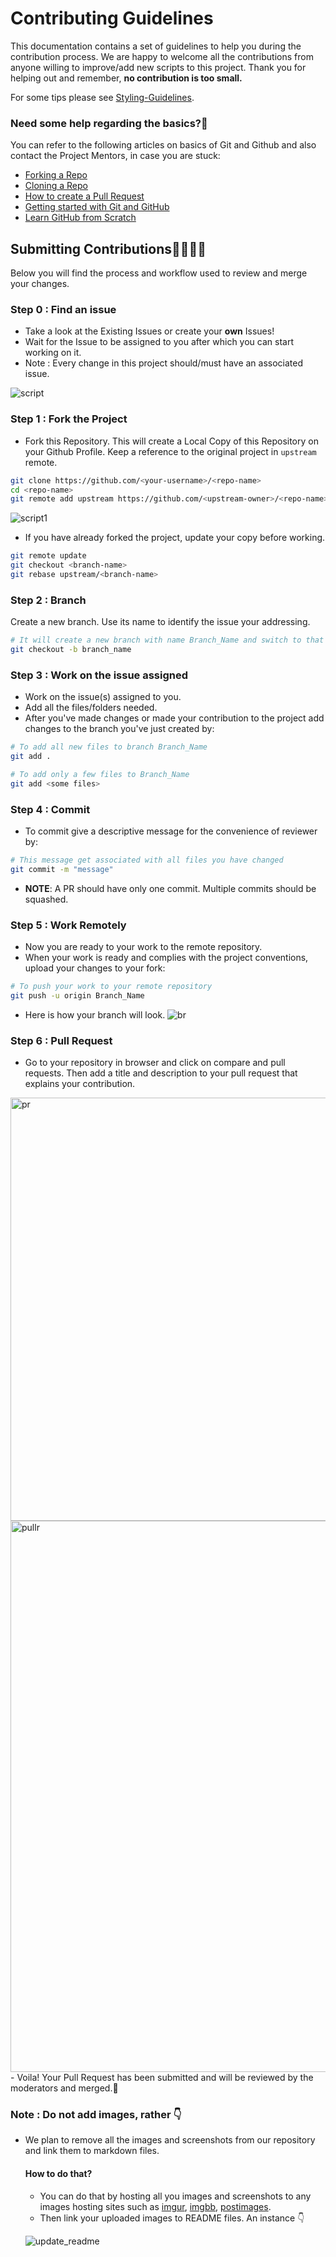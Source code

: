 # Contributing Guidelines

This documentation contains a set of guidelines to help you during the contribution process.
We are happy to welcome all the contributions from anyone willing to improve/add new scripts to this project.
Thank you for helping out and remember, **no contribution is too small.**

For some tips please see [Styling-Guidelines](.github/STYLE_GUIDELINES.md).

### Need some help regarding the basics?🤔

You can refer to the following articles on basics of Git and Github and also contact the Project Mentors,
in case you are stuck:

- [Forking a Repo](https://help.github.com/en/github/getting-started-with-github/fork-a-repo)
- [Cloning a Repo](https://help.github.com/en/desktop/contributing-to-projects/creating-an-issue-or-pull-request)
- [How to create a Pull Request](https://opensource.com/article/19/7/create-pull-request-github)
- [Getting started with Git and GitHub](https://towardsdatascience.com/getting-started-with-git-and-github-6fcd0f2d4ac6)
- [Learn GitHub from Scratch](https://lab.github.com/githubtraining/introduction-to-github)

## Submitting Contributions👩‍💻👨‍💻

Below you will find the process and workflow used to review and merge your changes.

### Step 0 : Find an issue

- Take a look at the Existing Issues or create your **own** Issues!
- Wait for the Issue to be assigned to you after which you can start working on it.
- Note : Every change in this project should/must have an associated issue.

![script](https://user-images.githubusercontent.com/44089458/86088644-5d4e7280-bac4-11ea-951d-18965e11877b.jpg)

### Step 1 : Fork the Project

- Fork this Repository. This will create a Local Copy of this Repository on your Github Profile.
Keep a reference to the original project in `upstream` remote.  

```bash
git clone https://github.com/<your-username>/<repo-name>  
cd <repo-name>  
git remote add upstream https://github.com/<upstream-owner>/<repo-name>  
```  

![script1](https://user-images.githubusercontent.com/44089458/86088965-ebc2f400-bac4-11ea-80d3-80d5e52e4353.jpg)  

- If you have already forked the project, update your copy before working.

```bash
git remote update
git checkout <branch-name>
git rebase upstream/<branch-name>
```  

### Step 2 : Branch

Create a new branch. Use its name to identify the issue your addressing.

```bash
# It will create a new branch with name Branch_Name and switch to that branch 
git checkout -b branch_name
```

### Step 3 : Work on the issue assigned

- Work on the issue(s) assigned to you.
- Add all the files/folders needed.
- After you've made changes or made your contribution to the project add changes to the branch you've just created by:

```bash  
# To add all new files to branch Branch_Name  
git add .  

# To add only a few files to Branch_Name
git add <some files>
```

### Step 4 : Commit

- To commit give a descriptive message for the convenience of reviewer by:

```bash
# This message get associated with all files you have changed  
git commit -m "message"  
```

- **NOTE**: A PR should have only one commit. Multiple commits should be squashed.

### Step 5 : Work Remotely

- Now you are ready to your work to the remote repository.
- When your work is ready and complies with the project conventions, upload your changes to your fork:

```bash  
# To push your work to your remote repository
git push -u origin Branch_Name
```

- Here is how your branch will look.
![br](https://user-images.githubusercontent.com/44089458/86090718-3d20b280-bac8-11ea-971d-15be55cfe259.jpg) 

### Step 6 : Pull Request

- Go to your repository in browser and click on compare and pull requests.
Then add a title and description to your pull request that explains your contribution.  
<img width="677" alt="pr" src="https://user-images.githubusercontent.com/44089458/86090744-4b6ece80-bac8-11ea-9d69-a0098e9d4874.PNG">  

<img width="882" alt="pullr" src="https://user-images.githubusercontent.com/44089458/86092345-fed8c280-baca-11ea-9a04-95991d9c60d2.PNG">  
- Voila! Your Pull Request has been submitted and will be reviewed by the moderators and merged.🥳

### Note : Do not add images, rather 👇 

- We plan to remove all the images and screenshots from our repository and link them to markdown files.
    
    #### How to do that? 

    - You can do that by hosting all you images and screenshots to any images hosting sites such as [imgur](https://imgur.com/), [imgbb](https://imgbb.com/), [postimages](https://postimages.org/).
    - Then link your uploaded images to README files. An instance 👇
    
    ![update_readme](https://media.giphy.com/media/45Bc4gO8j4D0oCLg0g/giphy.gif)
